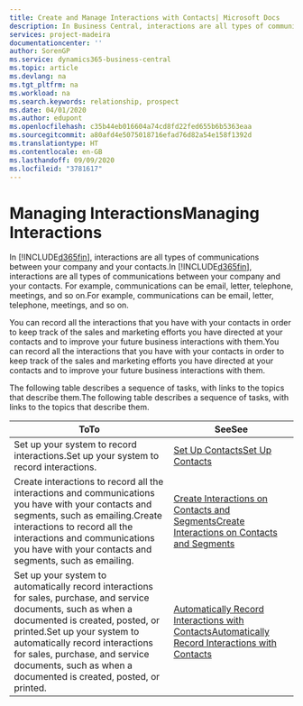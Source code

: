 ```yaml
---
title: Create and Manage Interactions with Contacts| Microsoft Docs
description: In Business Central, interactions are all types of communications between your company and your contacts. For example, communications can be email, letter, telephone, meetings, and so on.
services: project-madeira
documentationcenter: ''
author: SorenGP
ms.service: dynamics365-business-central
ms.topic: article
ms.devlang: na
ms.tgt_pltfrm: na
ms.workload: na
ms.search.keywords: relationship, prospect
ms.date: 04/01/2020
ms.author: edupont
ms.openlocfilehash: c35b44eb016604a74cd8fd22fed655b6b5363eaa
ms.sourcegitcommit: a80afd4e5075018716efad76d82a54e158f1392d
ms.translationtype: HT
ms.contentlocale: en-GB
ms.lasthandoff: 09/09/2020
ms.locfileid: "3781617"
---
```

# <a name="managing-interactions"></a><span data-ttu-id="e14c5-104">Managing Interactions</span><span class="sxs-lookup"><span data-stu-id="e14c5-104">Managing Interactions</span></span>
<span data-ttu-id="e14c5-105">In [!INCLUDE[d365fin](includes/d365fin_md.md)], interactions are all types of communications between your company and your contacts.</span><span class="sxs-lookup"><span data-stu-id="e14c5-105">In [!INCLUDE[d365fin](includes/d365fin_md.md)], interactions are all types of communications between your company and your contacts.</span></span> <span data-ttu-id="e14c5-106">For example, communications can be email, letter, telephone, meetings, and so on.</span><span class="sxs-lookup"><span data-stu-id="e14c5-106">For example, communications can be email, letter, telephone, meetings, and so on.</span></span>

<span data-ttu-id="e14c5-107">You can record all the interactions that you have with your contacts in order to keep track of the sales and marketing efforts you have directed at your contacts and to improve your future business interactions with them.</span><span class="sxs-lookup"><span data-stu-id="e14c5-107">You can record all the interactions that you have with your contacts in order to keep track of the sales and marketing efforts you have directed at your contacts and to improve your future business interactions with them.</span></span>

<span data-ttu-id="e14c5-108">The following table describes a sequence of tasks, with links to the topics that describe them.</span><span class="sxs-lookup"><span data-stu-id="e14c5-108">The following table describes a sequence of tasks, with links to the topics that describe them.</span></span>

| <span data-ttu-id="e14c5-109">To</span><span class="sxs-lookup"><span data-stu-id="e14c5-109">To</span></span> | <span data-ttu-id="e14c5-110">See</span><span class="sxs-lookup"><span data-stu-id="e14c5-110">See</span></span> |
| --- | --- |
| <span data-ttu-id="e14c5-111">Set up your system to record interactions.</span><span class="sxs-lookup"><span data-stu-id="e14c5-111">Set up your system to record interactions.</span></span> |[<span data-ttu-id="e14c5-112">Set Up Contacts</span><span class="sxs-lookup"><span data-stu-id="e14c5-112">Set Up Contacts</span></span>](marketing-setup-contacts.md) |
|<span data-ttu-id="e14c5-113">Create interactions to record all the interactions and communications you have with your contacts and segments, such as emailing.</span><span class="sxs-lookup"><span data-stu-id="e14c5-113">Create interactions to record all the interactions and communications you have with your contacts and segments, such as emailing.</span></span>|[<span data-ttu-id="e14c5-114">Create Interactions on Contacts and Segments</span><span class="sxs-lookup"><span data-stu-id="e14c5-114">Create Interactions on Contacts and Segments</span></span>](marketing-how-create-interactions.md)|
|<span data-ttu-id="e14c5-115">Set up your system to automatically record interactions for sales, purchase, and service documents, such as when a documented is created, posted, or printed.</span><span class="sxs-lookup"><span data-stu-id="e14c5-115">Set up your system to automatically record interactions for sales, purchase, and service documents, such as when a documented is created, posted, or printed.</span></span>|[<span data-ttu-id="e14c5-116">Automatically Record Interactions with Contacts</span><span class="sxs-lookup"><span data-stu-id="e14c5-116">Automatically Record Interactions with Contacts</span></span>](marketing-auto-record-interactions.md)|
